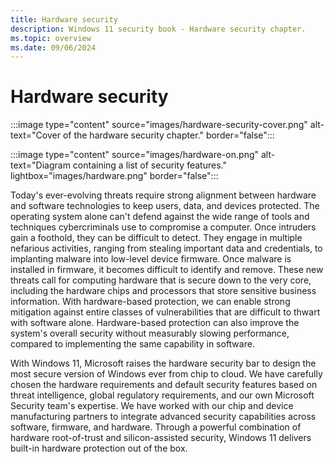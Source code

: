 ```yaml
---
title: Hardware security
description: Windows 11 security book - Hardware security chapter.
ms.topic: overview
ms.date: 09/06/2024
---
```


# Hardware security

:::image type="content" source="images/hardware-security-cover.png" alt-text="Cover of the hardware security chapter." border="false":::

:::image type="content" source="images/hardware-on.png" alt-text="Diagram containing a list of security features." lightbox="images/hardware.png" border="false":::

Today's ever-evolving threats require strong alignment between hardware and software technologies to keep users, data, and devices protected. The operating system alone can't defend against the wide range of tools and techniques cybercriminals use to compromise a computer. Once intruders gain a foothold, they can be difficult to detect. They engage in multiple nefarious activities, ranging from stealing important data and credentials, to implanting malware into low-level device firmware. Once malware is installed in firmware, it becomes difficult to identify and remove. These new threats call for computing hardware that is secure down to the very core, including the hardware chips and processors that store sensitive business information. With hardware-based protection, we can enable strong mitigation against entire classes of vulnerabilities that are difficult to thwart with software alone. Hardware-based protection can also improve the system's overall security without measurably slowing performance, compared to implementing the same capability in software.

With Windows 11, Microsoft raises the hardware security bar to design the most secure version of Windows ever from chip to cloud. We have carefully chosen the hardware requirements and default security features based on threat intelligence, global regulatory requirements, and our own Microsoft Security team's expertise. We have worked with our chip and device manufacturing partners to integrate advanced security capabilities across software, firmware, and hardware. Through a powerful combination of hardware root-of-trust and silicon-assisted security, Windows 11 delivers built-in hardware protection out of the box.
